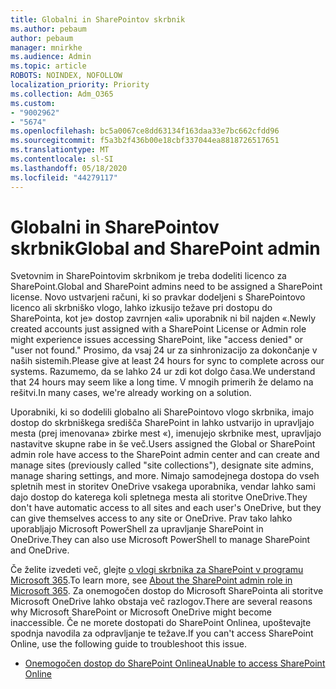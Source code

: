 ```yaml
---
title: Globalni in SharePointov skrbnik
ms.author: pebaum
author: pebaum
manager: mnirkhe
ms.audience: Admin
ms.topic: article
ROBOTS: NOINDEX, NOFOLLOW
localization_priority: Priority
ms.collection: Adm_O365
ms.custom:
- "9002962"
- "5674"
ms.openlocfilehash: bc5a0067ce8dd63134f163daa33e7bc662cfdd96
ms.sourcegitcommit: f5a3b2f436b00e18cbf337044ea8818726517651
ms.translationtype: MT
ms.contentlocale: sl-SI
ms.lasthandoff: 05/18/2020
ms.locfileid: "44279117"
---
```

# <a name="global-and-sharepoint-admin"></a><span data-ttu-id="22d68-102">Globalni in SharePointov skrbnik</span><span class="sxs-lookup"><span data-stu-id="22d68-102">Global and SharePoint admin</span></span>

<span data-ttu-id="22d68-103">Svetovnim in SharePointovim skrbnikom je treba dodeliti licenco za SharePoint.</span><span class="sxs-lookup"><span data-stu-id="22d68-103">Global and SharePoint admins need to be assigned a SharePoint license.</span></span> <span data-ttu-id="22d68-104">Novo ustvarjeni računi, ki so pravkar dodeljeni s SharePointovo licenco ali skrbniško vlogo, lahko izkusijo težave pri dostopu do SharePointa, kot je» dostop zavrnjen «ali» uporabnik ni bil najden «.</span><span class="sxs-lookup"><span data-stu-id="22d68-104">Newly created accounts just assigned with a SharePoint License or Admin role might experience issues accessing SharePoint, like "access denied" or "user not found."</span></span> <span data-ttu-id="22d68-105">Prosimo, da vsaj 24 ur za sinhronizacijo za dokončanje v naših sistemih.</span><span class="sxs-lookup"><span data-stu-id="22d68-105">Please give at least 24 hours for sync to complete across our systems.</span></span> <span data-ttu-id="22d68-106">Razumemo, da se lahko 24 ur zdi kot dolgo časa.</span><span class="sxs-lookup"><span data-stu-id="22d68-106">We understand that 24 hours may seem like a long time.</span></span> <span data-ttu-id="22d68-107">V mnogih primerih že delamo na rešitvi.</span><span class="sxs-lookup"><span data-stu-id="22d68-107">In many cases, we're already working on a solution.</span></span>

<span data-ttu-id="22d68-108">Uporabniki, ki so dodelili globalno ali SharePointovo vlogo skrbnika, imajo dostop do skrbniškega središča SharePoint in lahko ustvarijo in upravljajo mesta (prej imenovana» zbirke mest «), imenujejo skrbnike mest, upravljajo nastavitve skupne rabe in še več.</span><span class="sxs-lookup"><span data-stu-id="22d68-108">Users assigned the Global or SharePoint admin role have access to the SharePoint admin center and can create and manage sites (previously called "site collections"), designate site admins, manage sharing settings, and more.</span></span> <span data-ttu-id="22d68-109">Nimajo samodejnega dostopa do vseh spletnih mest in storitev OneDrive vsakega uporabnika, vendar lahko sami dajo dostop do katerega koli spletnega mesta ali storitve OneDrive.</span><span class="sxs-lookup"><span data-stu-id="22d68-109">They don't have automatic access to all sites and each user's OneDrive, but they can give themselves access to any site or OneDrive.</span></span> <span data-ttu-id="22d68-110">Prav tako lahko uporabljajo Microsoft PowerShell za upravljanje SharePoint in OneDrive.</span><span class="sxs-lookup"><span data-stu-id="22d68-110">They can also use Microsoft PowerShell to manage SharePoint and OneDrive.</span></span>

<span data-ttu-id="22d68-111">Če želite izvedeti več, glejte [o vlogi skrbnika za SharePoint v programu Microsoft 365](https://docs.microsoft.com/sharepoint/sharepoint-admin-role).</span><span class="sxs-lookup"><span data-stu-id="22d68-111">To learn more, see [About the SharePoint admin role in Microsoft 365](https://docs.microsoft.com/sharepoint/sharepoint-admin-role).</span></span>
<span data-ttu-id="22d68-112">Za onemogočen dostop do Microsoft SharePointa ali storitve Microsoft OneDrive lahko obstaja več razlogov.</span><span class="sxs-lookup"><span data-stu-id="22d68-112">There are several reasons why Microsoft SharePoint or Microsoft OneDrive might become inaccessible.</span></span> <span data-ttu-id="22d68-113">Če ne morete dostopati do SharePoint Onlinea, upoštevajte spodnja navodila za odpravljanje te težave.</span><span class="sxs-lookup"><span data-stu-id="22d68-113">If you can't access SharePoint Online, use the following guide to troubleshoot this issue.</span></span>

- [<span data-ttu-id="22d68-114">Onemogočen dostop do SharePoint Onlinea</span><span class="sxs-lookup"><span data-stu-id="22d68-114">Unable to access SharePoint Online</span></span>](https://docs.microsoft.com/sharepoint/troubleshoot/sharing-and-permissions/sharepoint-online-inaccessible)

